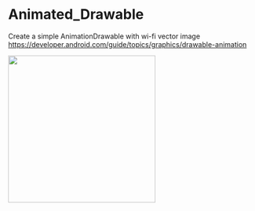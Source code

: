 # Animated_Drawable
Create a simple AnimationDrawable with wi-fi vector image <br/>
https://developer.android.com/guide/topics/graphics/drawable-animation

<img src="https://user-images.githubusercontent.com/11957858/160146475-2d9c1c63-db0d-440a-a603-2763fc336067.gif" width="300">

